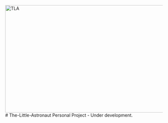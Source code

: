 <img width="1500" height="345" alt="TLA" src="https://github.com/user-attachments/assets/0d807aa5-f0d2-4266-a686-6013274d511c" />
# The-Little-Astronaut
Personal Project - Under development. 
